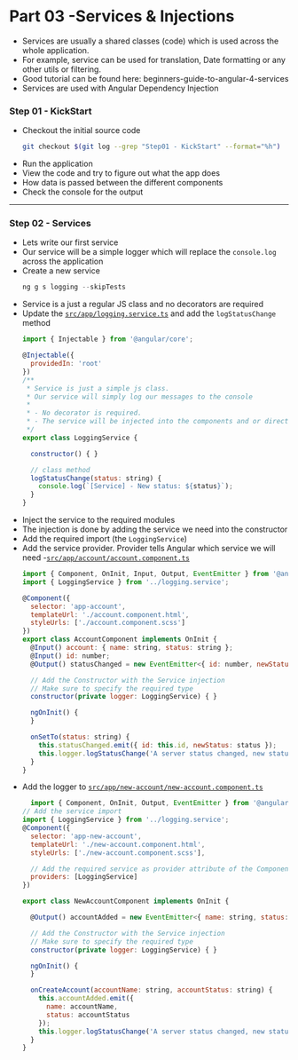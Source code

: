 # Part 03 -Services & Injections
- Services are usually a shared classes (code) which is used across the whole application.
- For example, service can be used for translation, Date formatting or any other utils or filtering.
- Good tutorial can be found here: beginners-guide-to-angular-4-services
- Services are used with Angular Dependency Injection

### Step 01 - KickStart
- Checkout the initial source code 
  ```sh
  git checkout $(git log --grep "Step01 - KickStart" --format="%h")
  ```
- Run the application
- View the code and try to figure out what the app does
- How data is passed between the different components
- Check the console for the output

---
### Step 02 - Services
- Lets write our first service
- Our service will be a simple logger which will replace the `console.log` across the application
- Create a new service 
  ```js
  ng g s logging --skipTests
  ```
- Service is a just a regular JS class and no decorators are required
- Update the [`src/app/logging.service.ts`](src/app/logging.service.ts) and add the `logStatusChange` method
  ```js
  import { Injectable } from '@angular/core';

  @Injectable({
    providedIn: 'root'
  })
  /**
   * Service is just a simple js class.
   * Our service will simply log our messages to the console
   * 
   * - No decorator is required.
   * - The service will be injected into the components and or directives
   */
  export class LoggingService {

    constructor() { }

    // class method
    logStatusChange(status: string) {
      console.log(`[Service] - New status: ${status}`);
    }
  }

  ```
- Inject the service to the required modules
- The injection is done by adding the service we need into the constructor
- Add the required import (the `LoggingService`)
- Add the service provider. Provider tells Angular which service we will need
-[`src/app/account/account.component.ts`](src/app/account/account.component.ts)
  ```js
  import { Component, OnInit, Input, Output, EventEmitter } from '@angular/core';
  import { LoggingService } from '../logging.service';

  @Component({
    selector: 'app-account',
    templateUrl: './account.component.html',
    styleUrls: ['./account.component.scss']
  })
  export class AccountComponent implements OnInit {
    @Input() account: { name: string, status: string };
    @Input() id: number;
    @Output() statusChanged = new EventEmitter<{ id: number, newStatus: string }>();

    // Add the Constructor with the Service injection
    // Make sure to specify the required type
    constructor(private logger: LoggingService) { }

    ngOnInit() {
    }

    onSetTo(status: string) {
      this.statusChanged.emit({ id: this.id, newStatus: status });
      this.logger.logStatusChange('A server status changed, new status: ' + status);
    }
  }

  ```
- Add the logger to [`src/app/new-account/new-account.component.ts`](src/app/new-account/new-account.component.ts)
  ```js
    import { Component, OnInit, Output, EventEmitter } from '@angular/core';
  // Add the service import
  import { LoggingService } from '../logging.service';
  @Component({
    selector: 'app-new-account',
    templateUrl: './new-account.component.html',
    styleUrls: ['./new-account.component.scss'],

    // Add the required service as provider attribute of the Component 
    providers: [LoggingService]
  })

  export class NewAccountComponent implements OnInit {

    @Output() accountAdded = new EventEmitter<{ name: string, status: string }>();

    // Add the Constructor with the Service injection
    // Make sure to specify the required type
    constructor(private logger: LoggingService) { }

    ngOnInit() {
    }

    onCreateAccount(accountName: string, accountStatus: string) {
      this.accountAdded.emit({
        name: accountName,
        status: accountStatus
      });
      this.logger.logStatusChange('A server status changed, new status: ' + accountStatus);
    }
  }
  ```
